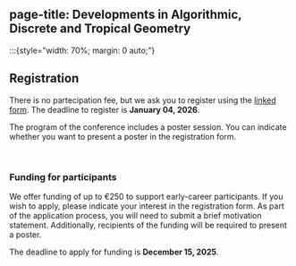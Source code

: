 page-title: Developments in Algorithmic, Discrete and Tropical Geometry
---
:::{style="width: 70%; margin: 0 auto;"}

## Registration

There is no partecipation fee, but we ask you to register using the [linked form](https://eur01.safelinks.protection.outlook.com/?url=https%3A%2F%2Fforms.gle%2FWeeTJ5wZymADqECy6&data=05%7C02%7Cmarta.panizzut%40uit.no%7Cde80f1333d424ccf4c5508de16e4433c%7C4e7f212d74db4563a57b8ae44ed05526%7C0%7C0%7C638973366788186923%7CUnknown%7CTWFpbGZsb3d8eyJFbXB0eU1hcGkiOnRydWUsIlYiOiIwLjAuMDAwMCIsIlAiOiJXaW4zMiIsIkFOIjoiTWFpbCIsIldUIjoyfQ%3D%3D%7C0%7C%7C%7C&sdata=wFi8LoQVFeTBmbkfojefTB6qb27zg1VUvhmyDjWVRu8%3D&reserved=0). The deadline to register is **January 04, 2026**. 

The program of the conference includes a poster session. You can indicate whether you want to present a poster in the registration form. 

<br>

### Funding for participants
We offer funding of up to €250 to support early-career participants. If you wish to apply, please indicate your interest in the registration form. As part of the application process, you will need to submit a brief motivation statement. Additionally, recipients of the funding will be required to present a poster.

The deadline to apply for funding is **December 15, 2025**.

